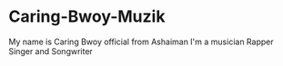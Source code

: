 # Caring-Bwoy-Muzik
My name is Caring Bwoy official from Ashaiman I'm a musician Rapper Singer and Songwriter
